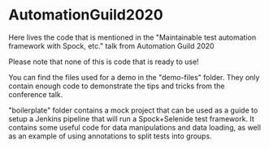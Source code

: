 # AutomationGuild2020
Here lives the code that is mentioned in the "Maintainable test automation framework with Spock, etc." talk from Automation Guild 2020

Please note that none of this is code that is ready to use!

You can find the files used for a demo in the "demo-files" folder. They only contain enough code to demonstrate the tips and tricks from the conference talk.

"boilerplate" folder contains a mock project that can be used as a guide to setup a Jenkins pipeline that will run a Spock+Selenide test framework. It contains some useful code for data manipulations and data loading, as well as an example of using annotations to split tests into groups.